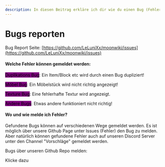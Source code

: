 ```yaml
---
description: In diesen Beitrag erkläre ich dir wie du einen Bug (Fehler) melden kannst.
---
```


# Bugs reporten

Bug Report Seite: [https://github.com/LeLuniXx/moonwiki/issues](https://github.com/LeLuniXx/moonwiki/issues)

#### Welche Fehler können gemeldet werden:

<mark style="background-color:purple;">Duplikations Bug</mark>: Ein Item/Block etc wird durch einen Bug dupliziert!

<mark style="background-color:purple;">Möbel Bug</mark>: Ein Möbelstück wird nicht richtig angezeigt!

<mark style="background-color:purple;">Texture Bug</mark>: Eine fehlerhafte Textur wird angezeigt.

<mark style="background-color:purple;">Andere Bugs</mark>: Etwas andere funktioniert nicht richtig!



#### Wo und wie melde ich Fehler?

Gefundene Bugs können auf verschiedenen Wege gemeldet werden. Es ist möglich über unsere Github Page unter Issues (Fehler) den Bug zu melden. Aber natürlich können gefundene Fehler auch auf unseren Discord Server unter den Channel "Vorschläge" gemeldet werden.

Bugs über unseren Github Repo melden:

Klicke dazu

<figure><img src="../.gitbook/assets/Issues · LeLuniXx_moonwiki - Google Chrome 09.08.2023 19_12_07.png" alt=""><figcaption></figcaption></figure>
